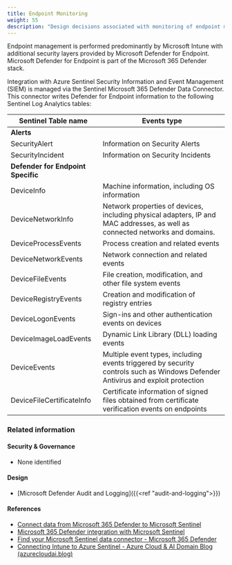 ```yaml
---
title: Endpoint Monitoring
weight: 55
description: "Design decisions associated with monitoring of endpoint management activities for system(s) built using ASD's Blueprint for Secure Cloud."
---
```


Endpoint management is performed predominantly by Microsoft Intune with additional security layers provided by Microsoft Defender for Endpoint. Microsoft Defender for Endpoint is part of the Microsoft 365 Defender stack. 

Integration with Azure Sentinel Security Information and Event Management (SIEM) is managed via the Sentinel Microsoft 365 Defender Data Connector. This connector writes Defender for Endpoint information to the following Sentinel Log Analytics tables:

| Sentinel Table name                | Events type                                                                                                                     |
| ---------------------------------- | ------------------------------------------------------------------------------------------------------------------------------- |
| **Alerts**                         |                                                                                                                                 |
| SecurityAlert                      | Information on Security Alerts                                                                                                  |
| SecurityIncident                   | Information on Security Incidents                                                                                               |
| **Defender for Endpoint Specific** |                                                                                                                                 |
| DeviceInfo                         | Machine information, including OS information                                                                                   |
| DeviceNetworkInfo                  | Network properties of devices, including physical adapters, IP and MAC addresses, as well as connected networks and domains.    |
| DeviceProcessEvents                | Process creation and related events                                                                                             |
| DeviceNetworkEvents                | Network connection and related events                                                                                           |
| DeviceFileEvents                   | File creation, modification, and other file system events                                                                       |
| DeviceRegistryEvents               | Creation and modification of registry entries                                                                                   |
| DeviceLogonEvents                  | Sign-ins and other authentication events on devices                                                                             |
| DeviceImageLoadEvents              | Dynamic Link Library (DLL) loading events                                                                                       |
| DeviceEvents                       | Multiple event types, including events triggered by security controls such as Windows Defender Antivirus and exploit protection |
| DeviceFileCertificateInfo          | Certificate information of signed files obtained from certificate verification events on endpoints                              |

### Related information

#### Security & Governance

* None identified

#### Design

*   [Microsoft Defender Audit and Logging]({{<ref "audit-and-logging">}})

#### References

*   [Connect data from Microsoft 365 Defender to Microsoft Sentinel](https://learn.microsoft.com/azure/sentinel/connect-microsoft-365-defender)
*   [Microsoft 365 Defender integration with Microsoft Sentinel](https://learn.microsoft.com/azure/sentinel/microsoft-365-defender-sentinel-integration)
*   [Find your Microsoft Sentinel data connector - Microsoft 365 Defender](https://learn.microsoft.com/azure/sentinel/data-connectors-reference#microsoft-365-defender)
*   [Connecting Intune to Azure Sentinel - Azure Cloud & AI Domain Blog (azurecloudai.blog)](https://azurecloudai.blog/2020/07/02/connecting-intune-to-azure-sentinel/)
